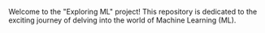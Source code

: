 Welcome to the "Exploring ML" project! This repository is dedicated to the exciting journey of delving into the world of Machine Learning (ML).
